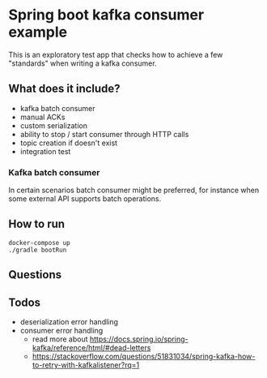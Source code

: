 # Spring boot kafka consumer example

This is an exploratory test app that checks how to achieve a few "standards" when writing a kafka consumer.

## What does it include?

- kafka batch consumer
- manual ACKs
- custom serialization
- ability to stop / start consumer through HTTP calls
- topic creation if doesn't exist
- integration test

### Kafka batch consumer

In certain scenarios batch consumer might be preferred, for instance when some external API supports batch operations.

## How to run

```
docker-compose up
./gradle bootRun
```

## Questions

## Todos

- deserialization error handling
- consumer error handling
  - read more about https://docs.spring.io/spring-kafka/reference/html/#dead-letters
  - https://stackoverflow.com/questions/51831034/spring-kafka-how-to-retry-with-kafkalistener?rq=1
